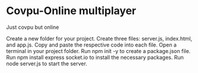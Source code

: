 # Covpu-Online multiplayer
 Just covpu but online

Create a new folder for your project.
Create three files: server.js, index.html, and app.js.
Copy and paste the respective code into each file.
Open a terminal in your project folder.
Run npm init -y to create a package.json file.
Run npm install express socket.io to install the necessary packages.
Run node server.js to start the server.
